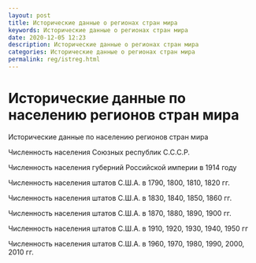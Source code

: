 ```yaml
---
layout: post
title: Исторические данные о регионах стран мира
keywords: Исторические данные о регионах стран мира
date: 2020-12-05 12:23
description: Исторические данные о регионах стран мира
categories: Исторические данные о регионах стран мира
permalink: reg/istreg.html
---
```


# Исторические данные по населению регионов стран мира



Исторические данные по населению регионов стран мира


Численность населения Союзных республик С.С.С.Р.


Численность населения губерний Российской империи в 1914 году


Численность населения штатов С.Ш.А. в 1790, 1800, 1810, 1820 гг.


Численность населения штатов С.Ш.А. в 1830, 1840, 1850, 1860 гг.


Численность населения штатов С.Ш.А. в 1870, 1880, 1890, 1900 гг.


Численность населения штатов С.Ш.А. в 1910, 1920, 1930, 1940, 1950 гг
		

Численность населения штатов С.Ш.А. в 1960, 1970, 1980, 1990, 2000, 2010 гг.
		
		
		

